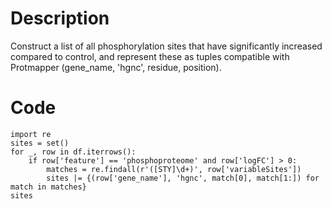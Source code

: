 # Description
Construct a list of all phosphorylation sites that have significantly
increased compared to control, and represent these as tuples compatible
with Protmapper (gene_name, 'hgnc', residue, position).

# Code
```
import re
sites = set()
for _, row in df.iterrows():
    if row['feature'] == 'phosphoproteome' and row['logFC'] > 0:
        matches = re.findall(r'([STY]\d+)', row['variableSites'])
        sites |= {(row['gene_name'], 'hgnc', match[0], match[1:]) for match in matches}
sites
```
